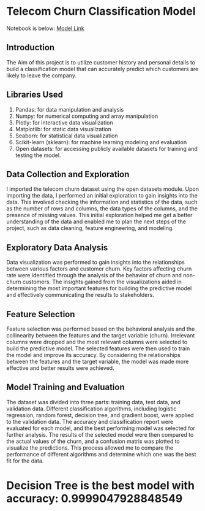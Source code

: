 # Telecom Churn Classification Model
Notebook is below:
[Model Link](https://colab.research.google.com/drive/1ROxFr5BS_C4kdRX_w2Nt6Gy9UI237tqY?usp=sharing)
## Introduction
The Aim of this project is to utilize customer history and personal details to build a classification model that can accurately predict which customers are likely to leave the company.

## Libraries Used 
1. Pandas: for data manipulation and analysis
2. Numpy: for numerical computing and array manipulation
3. Plotly: for interactive data visualization
4. Matplotlib: for static data visualization
5. Seaborn: for statistical data visualization
6. Scikit-learn (sklearn): for machine learning modeling and evaluation
7. Open datasets: for accessing publicly available datasets for training and testing the model.

## Data Collection and Exploration
 I imported the telecom churn dataset using the open datasets module. Upon importing the data, I performed an initial exploration to gain insights into the data. This involved checking the information and statistics of the data, such as the number of rows and columns, the data types of the columns, and the presence of missing values. This initial exploration helped me get a better understanding of the data and enabled me to plan the next steps of the project, such as data cleaning, feature engineering, and modeling.
 
## Exploratory Data Analysis
Data visualization was performed to gain insights into the relationships between various factors and customer churn. Key factors affecting churn rate were identified through the analysis of the behavior of churn and non-churn customers. The insights gained from the visualizations aided in determining the most important features for building the predictive model and effectively communicating the results to stakeholders.

## Feature Selection 
Feature selection was performed based on the behavioral analysis and the collinearity between the features and the target variable (churn). Irrelevant columns were dropped and the most relevant columns were selected to build the predictive model. The selected features were then used to train the model and improve its accuracy. By considering the relationships between the features and the target variable, the model was made more effective and better results were achieved.

## Model Training and Evaluation 
The dataset was divided into three parts: training data, test data, and validation data. Different classification algorithms, including logistic regression, random forest, decision tree, and gradient boost, were applied to the validation data. The accuracy and classification report were evaluated for each model, and the best performing model was selected for further analysis. The results of the selected model were then compared to the actual values of the churn, and a confusion matrix was plotted to visualize the predictions. This process allowed me to compare the performance of different algorithms and determine which one was the best fit for the data.

# Decision Tree is the best model with accuracy: 0.9999047928848549
